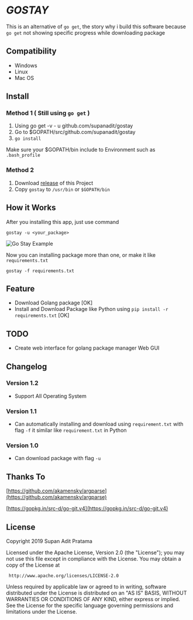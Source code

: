 # _GOSTAY_

This is an alternative of `go get`, the story why i build this software because `go get` not showing specific progress while
downloading package

## Compatibility

- Windows
- Linux
- Mac OS

## Install
### Method 1 ( Still using `go get` )
1. Using go get -v - u github.com/supanadit/gostay
2. Go to $GOPATH/src/github.com/supanadit/gostay
3. `go install`

Make sure your $GOPATH/bin include to Environment such as `.bash_profile`

### Method 2
1. Download [release](https://github.com/supanadit/gostay/releases) of this Project
2. Copy `gostay` to `/usr/bin` or `$GOPATH/bin`

## How it Works

After you installing this app, just use command
```shell script
gostay -u <your_package>
```
![Go Stay Example](https://i.ibb.co/tHRqBNS/gostay.png)

Now you can installing package more than one, or make it like `requirements.txt`
```shell script
gostay -f requirements.txt
```

## Feature
- Download Golang package [OK]
- Install and Download Package like Python using `pip install -r requirements.txt` [OK]

## TODO
- Create web interface for golang package manager Web GUI

## Changelog
### Version 1.2
- Support All Operating System
### Version 1.1
- Can automatically installing and download using `requirement.txt` with flag `-f` it similar like `requirement.txt` in Python 
### Version 1.0
- Can download package with flag `-u`

## Thanks To

[https://github.com/akamensky/argparse](https://github.com/akamensky/argparse)

[https://gopkg.in/src-d/go-git.v4](https://gopkg.in/src-d/go-git.v4)

## License

Copyright 2019 Supan Adit Pratama

Licensed under the Apache License, Version 2.0 (the "License");
you may not use this file except in compliance with the License.
You may obtain a copy of the License at

     http://www.apache.org/licenses/LICENSE-2.0

Unless required by applicable law or agreed to in writing, software
distributed under the License is distributed on an "AS IS" BASIS,
WITHOUT WARRANTIES OR CONDITIONS OF ANY KIND, either express or implied.
See the License for the specific language governing permissions and
limitations under the License.
